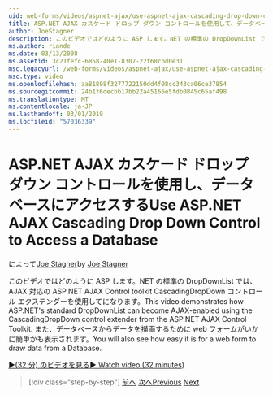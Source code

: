 ```yaml
---
uid: web-forms/videos/aspnet-ajax/use-aspnet-ajax-cascading-drop-down-control-to-access-a-database
title: ASP.NET AJAX カスケード ドロップ ダウン コントロールを使用して、データベースへのアクセス |Microsoft Docs
author: JoeStagner
description: このビデオではどのように ASP します。NET の標準の DropDownList では、AJAX 対応の ASP.NET AJAX の制御から CascadingDropDown コントロール エクステンダーを使用してになることができます.
ms.author: riande
ms.date: 03/13/2008
ms.assetid: 3c21fefc-6858-40e1-8307-22f68cbd0e31
msc.legacyurl: /web-forms/videos/aspnet-ajax/use-aspnet-ajax-cascading-drop-down-control-to-access-a-database
msc.type: video
ms.openlocfilehash: aa81898f3277722150dd4f08cc343ca06ce37854
ms.sourcegitcommit: 24b1f6decbb17bb22a45166e5fdb0845c65af498
ms.translationtype: MT
ms.contentlocale: ja-JP
ms.lasthandoff: 03/01/2019
ms.locfileid: "57036339"
---
```

<a name="use-aspnet-ajax-cascading-drop-down-control-to-access-a-database"></a><span data-ttu-id="b6b50-103">ASP.NET AJAX カスケード ドロップ ダウン コントロールを使用し、データベースにアクセスする</span><span class="sxs-lookup"><span data-stu-id="b6b50-103">Use ASP.NET AJAX Cascading Drop Down Control to Access a Database</span></span>
====================
<span data-ttu-id="b6b50-104">によって[Joe Stagner](https://github.com/JoeStagner)</span><span class="sxs-lookup"><span data-stu-id="b6b50-104">by [Joe Stagner](https://github.com/JoeStagner)</span></span>

<span data-ttu-id="b6b50-105">このビデオではどのように ASP します。NET の標準の DropDownList では、AJAX 対応の ASP.NET AJAX Control toolkit CascadingDropDown コントロール エクステンダーを使用してになります。</span><span class="sxs-lookup"><span data-stu-id="b6b50-105">This video demonstrates how ASP.NET's standard DropDownList can become AJAX-enabled using the CascadingDropDown control extender from the ASP.NET AJAX Control Toolkit.</span></span> <span data-ttu-id="b6b50-106">また、データベースからデータを描画するために web フォームがいかに簡単かも表示されます。</span><span class="sxs-lookup"><span data-stu-id="b6b50-106">You will also see how easy it is for a web form to draw data from a Database.</span></span>

[<span data-ttu-id="b6b50-107">&#9654;(32 分) のビデオを見る</span><span class="sxs-lookup"><span data-stu-id="b6b50-107">&#9654; Watch video (32 minutes)</span></span>](https://channel9.msdn.com/Blogs/ASP-NET-Site-Videos/use-aspnet-ajax-cascading-drop-down-control-to-access-a-database)

> [!div class="step-by-step"]
> <span data-ttu-id="b6b50-108">[前へ](two-simple-techniques-for-triggering-updates-to-update-panels.md)
> [次へ](implement-infinite-data-patterns-in-ajax.md)</span><span class="sxs-lookup"><span data-stu-id="b6b50-108">[Previous](two-simple-techniques-for-triggering-updates-to-update-panels.md)
[Next](implement-infinite-data-patterns-in-ajax.md)</span></span>
